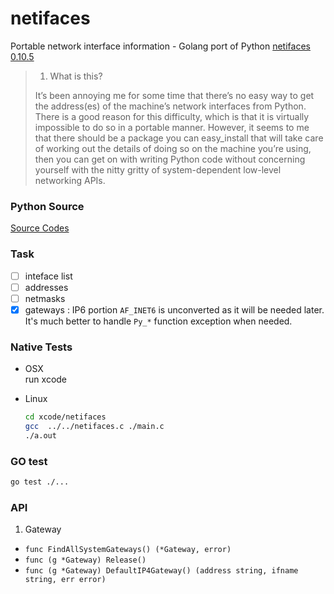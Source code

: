 # netifaces
Portable network interface information - Golang port of Python [netifaces 0.10.5](https://pypi.python.org/pypi/netifaces) 

> 1. What is this?
> 
> It’s been annoying me for some time that there’s no easy way to get the address(es) of the machine’s network interfaces from Python. There is a good reason for this difficulty, which is that it is virtually impossible to do so in a portable manner. However, it seems to me that there should be a package you can easy_install that will take care of working out the details of doing so on the machine you’re using, then you can get on with writing Python code without concerning yourself with the nitty gritty of system-dependent low-level networking APIs.

### Python Source

[Source Codes](pysrc/)

### Task

- [ ] inteface list
- [ ] addresses
- [ ] netmasks
- [x] gateways : IP6 portion `AF_INET6` is unconverted as it will be needed later. It's much better to handle `Py_*` function exception when needed.

### Native Tests

- OSX  
  run xcode
- Linux 

  ```sh
  cd xcode/netifaces
  gcc  ../../netifaces.c ./main.c
  ./a.out
  ```
  
### GO test

```sh
go test ./...
```


### API

1. Gateway
  - `func FindAllSystemGateways() (*Gateway, error)`
  - `func (g *Gateway) Release()`
  - `func (g *Gateway) DefaultIP4Gateway() (address string, ifname string, err error)`